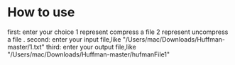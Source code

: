 # How to use
first:   enter your choice 1 represent compress a file 2 represent uncompress a file .
second:  enter your input file,like "/Users/mac/Downloads/Huffman-master/1.txt"
third:   enter your output file,like "/Users/mac/Downloads/Huffman-master/hufmanFile1"
